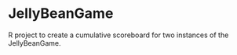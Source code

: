 # JellyBeanGame
R project to create a cumulative scoreboard for two instances of the JellyBeanGame.
